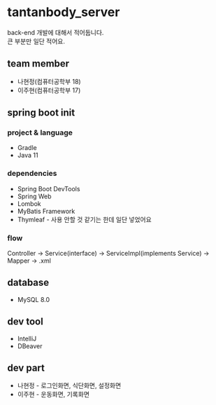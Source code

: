 # tantanbody_server
back-end 개발에 대해서 적어둡니다.   
큰 부분만 일단 적어요.

## team member
* 나현정(컴퓨터공학부 18)
* 이주현(컴퓨터공학부 17)

## spring boot init
### project & language
* Gradle
* Java 11
### dependencies
* Spring Boot DevTools
* Spring Web
* Lombok
* MyBatis Framework
* Thymleaf - 사용 안할 것 같기는 한데 일단 넣었어요
### flow
Controller -> Service(interface) -> ServiceImpl(implements Service) -> Mapper -> .xml   

## database
* MySQL 8.0

## dev tool
* IntelliJ
* DBeaver

## dev part
* 나현정 - 로그인화면, 식단화면, 설정화면
* 이주현 - 운동화면, 기록화면
